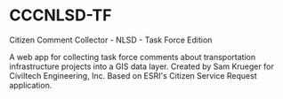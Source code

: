 CCCNLSD-TF
==========

Citizen Comment Collector - NLSD - Task Force Edition

A web app for collecting task force comments about transportation infrastructure projects into a GIS data layer. 
Created by Sam Krueger for Civiltech Engineering, Inc.
Based on ESRI's Citizen Service Request application.
